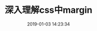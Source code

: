 ---
title: 深入理解css中margin
date: 2019-01-03 14:23:34
tags: [Css]
categories: [Css]
description: 深入理解css中margin，和我们能应用的场景
---